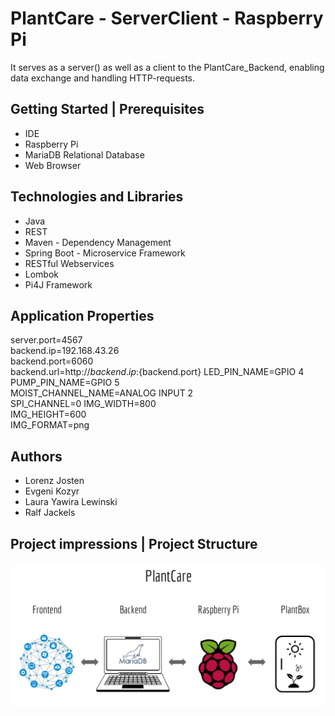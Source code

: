 # PlantCare - ServerClient - Raspberry Pi
It serves as a server() as well as a client to the PlantCare_Backend, enabling data exchange and handling HTTP-requests.

## Getting Started | Prerequisites

- IDE
- Raspberry Pi
- MariaDB Relational Database
- Web Browser

## Technologies and Libraries

- Java
- REST
- Maven - Dependency Management
- Spring Boot - Microservice Framework
- RESTful Webservices
- Lombok
- Pi4J Framework

## Application Properties

server.port=4567 <br>
backend.ip=192.168.43.26 <br>
backend.port=6060 <br>
backend.url=http://${backend.ip}:${backend.port}
LED_PIN_NAME=GPIO 4 <br>
PUMP_PIN_NAME=GPIO 5 <br>
MOIST_CHANNEL_NAME=ANALOG INPUT 2 <br>
SPI_CHANNEL=0
IMG_WIDTH=800 <br>
IMG_HEIGHT=600 <br>
IMG_FORMAT=png <br>

## Authors

- Lorenz Josten
- Evgeni Kozyr
- Laura Yawira Lewinski
- Ralf Jackels

## Project impressions | Project Structure
![Image](./src/images/projectstructure.JPG?raw=true)

